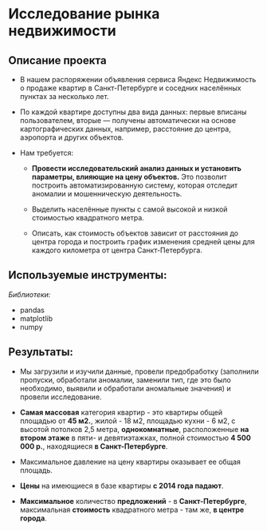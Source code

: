 # Исследование рынка недвижимости 

## Описание проекта 

- В нашем распоряжении объявления сервиса Яндекс Недвижимость о продаже квартир в Санкт-Петербурге и соседних населённых пунктах за несколько лет.
- По каждой квартире доступны два вида данных: первые вписаны пользователем, вторые — получены автоматически на основе картографических данных, например, расстояние до центра, аэропорта и других объектов.
  
- Нам требуется: 
  - **Провести исследовательский анализ данных и установить параметры, влияющие на цену объектов.** Это позволит построить автоматизированную систему, которая отследит аномалии и мошенническую деятельность. 
 
  - Выделить населённые пункты с самой высокой и низкой стоимостью квадратного метра.

  - Описать, как стоимость объектов зависит от расстояния до центра города и построить график изменения средней цены для каждого километра от центра Санкт-Петербурга.


## Используемые инструменты:
 
*Библиотеки:*
- pandas
- matplotlib
- numpy
 
## Результаты: 

- Мы загрузили и изучили данные, провели предобработку (заполнили пропуски, обработали аномалии, заменили тип, где это было необходимо, выявили и обработали аномальные значения) и провели исследование. 

- **Самая массовая** категория квартир - это квартиры общей площадью от **45 м2.**, жилой - 18 м2, площадью кухни - 6 м2, с высотой потолков 2,5 метра, **однокомнатные**, расположенные **на втором этаже** в пяти- и девятиэтажках, полной стоимостью **4 500 000 р.**, находящиеся **в Санкт-Петербурге**. 

- Максимальное давление на цену квартиры оказывает ее общая площадь. 

- **Цены** на имеющиеся в базе квартиры **с 2014 года падают**. 

- **Максимальное** количество **предложений** - в **Санкт-Петербурге**, максимальная **стоимость** квадратного метра - там же, **в центре города**.   
